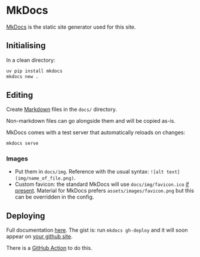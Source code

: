 # MkDocs

[MkDocs](https://www.mkdocs.org/) is the static site generator used for this site.

## Initialising

In a clean directory:

```sh
uv pip install mkdocs
mkdocs new .
```

## Editing

Create [Markdown](markdown.md) files in the `docs/` directory.

Non-markdown files can go alongside them and will be copied as-is.

MkDocs comes with a test server that automatically reloads on changes:

```sh
mkdocs serve
```

### Images

* Put them in `docs/img`. Reference with the usual syntax: `![alt text](img/name_of_file.png)`.
* Custom favicon: the standard MkDocs will use `docs/img/favicon.ico` [if present](https://www.mkdocs.org/getting-started/#changing-the-favicon-icon).
  Material for MkDocs prefers `assets/images/favicon.png` but this can be overridden in the config.

## Deploying

Full documentation [here](https://www.mkdocs.org/user-guide/deploying-your-docs/).
The gist is: run `mkdocs gh-deploy` and it will soon appear on [your github site](https://ligne.github.io/cahiers/).

There is a [GitHub Action](https://squidfunk.github.io/mkdocs-material/publishing-your-site/#with-github-actions) to do this.
